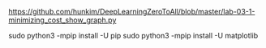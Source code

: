 
https://github.com/hunkim/DeepLearningZeroToAll/blob/master/lab-03-1-minimizing_cost_show_graph.py

sudo python3 -mpip install -U pip
sudo python3 -mpip install -U matplotlib

